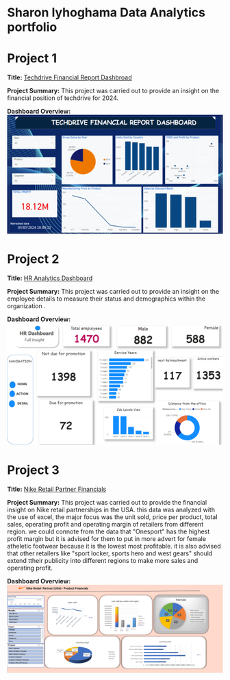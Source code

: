 # Sharon Iyhoghama Data Analytics portfolio
 
# Project 1
 
**Title:** [Techdrive Financial Report Dashbroad](https://github.com/Iyhoghamash/Iyhoghamash.github.io)
 
**Project Summary:** This project was carried out to provide an insight on the financial position of techdrive for 2024.
 
**Dashboard Overview:** 
![techdrive_financials](techdrive_financials.png)

# Project 2
 
**Title:** [HR Analytics Dashboard](https://github.com/Iyhoghamash/Iyhoghamash.github.io)
 
**Project Summary:** This project was carried out to provide an insight on the employee details to measure their status and demographics within the organization .
 
**Dashboard Overview:** 
![HR_Dashboard](HR_Dashboard.png)

# Project 3
 
**Title:** [Nike Retail Partner Financials](https://github.com/Iyhoghamash/Iyhoghamash.github.io)
 
**Project Summary:** This project was carried out to provide the financial insight on Nike retail partnerships in the USA. this data was analyzed with the use of excel, the major focus was the unit sold, price per product, total sales, operating profit and operating margin of retailers from different region. we could connote from the data that "Onesport" has the highest profit margin but it is advised for them to put in more advert for female atheletic footwear because it is the lowest most profitable. it is also advised that other retailers like "sport locker, sports hero and west gears" should extend ttheir publicity into different regions to make more sales and operating profit.

**Dashboard Overview:** 
![NIKERETAILPARTNER_DASHBOARD](NIKERETAILPARTNER_DASHBOARD.png)

